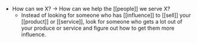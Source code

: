 - How can we X? -> How can we help the [[people]] we serve X?
	- Instead of looking for someone who has [[influence]] to [[sell]] your [[product]] or [[service]], look for someone who gets a lot out of your produce or service and figure out how to get them more influence.